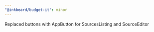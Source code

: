 ```yaml
---
"@inkbeard/budget-it": minor
---
```


Replaced buttons with AppButton for SourcesListing and SourceEditor
